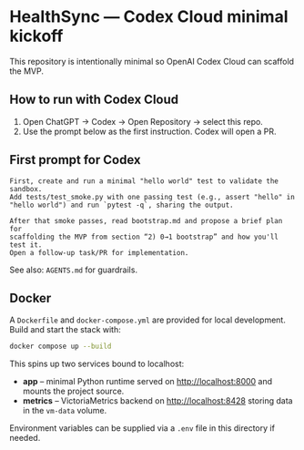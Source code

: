 # HealthSync — Codex Cloud minimal kickoff

This repository is intentionally minimal so OpenAI Codex Cloud can scaffold the MVP.

## How to run with Codex Cloud
1. Open ChatGPT → Codex → Open Repository → select this repo.
2. Use the prompt below as the first instruction. Codex will open a PR.

## First prompt for Codex
```
First, create and run a minimal "hello world" test to validate the sandbox.
Add tests/test_smoke.py with one passing test (e.g., assert "hello" in
"hello world") and run `pytest -q`, sharing the output.

After that smoke passes, read bootstrap.md and propose a brief plan for
scaffolding the MVP from section “2) 0→1 bootstrap” and how you'll test it.
Open a follow-up task/PR for implementation.
```

See also: `AGENTS.md` for guardrails.

## Docker

A `Dockerfile` and `docker-compose.yml` are provided for local development.
Build and start the stack with:

```sh
docker compose up --build
```

This spins up two services bound to localhost:

- **app** – minimal Python runtime served on <http://localhost:8000> and mounts the project source.
- **metrics** – VictoriaMetrics backend on <http://localhost:8428> storing data in the `vm-data` volume.

Environment variables can be supplied via a `.env` file in this directory if needed.

